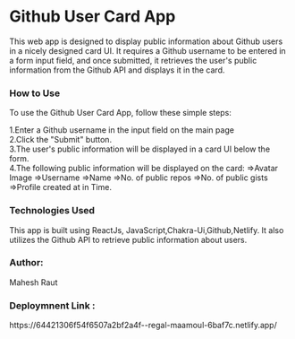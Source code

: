 <h1>
 Github User Card App</h1>
This web app is designed to display public information about Github users in a nicely designed card UI. It requires a Github username to be entered in a form input field, and once submitted, it retrieves the user's public information from the Github API and displays it in the card.

<h3>How to Use</h3>
To use the Github User Card App, follow these simple steps:

1.Enter a Github username in the input field on the main page
<br/>
2.Click the "Submit" button.
<br/>
3.The user's public information will be displayed in a card UI below the form.
<br/>
4.The following public information will be displayed on the card:
=>Avatar Image 
=>Username 
=>Name
=>No. of public repos
=>No. of public gists
=>Profile created at in Time.
<br/>
<h3>Technologies Used</h3>
This app is built using ReactJs, JavaScript,Chakra-Ui,Github,Netlify. It also utilizes the Github API to retrieve public information about users.
<br/>
<h3>Author:</h3>Mahesh Raut
<br/>
<h3> Deploymnent Link :</h3> https://64421306f54f6507a2bf2a4f--regal-maamoul-6baf7c.netlify.app/
